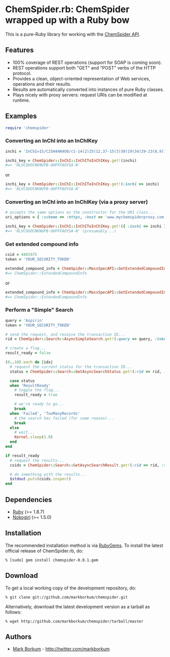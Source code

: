 ChemSpider.rb: ChemSpider wrapped up with a Ruby bow
====================================================

This is a pure-Ruby library for working with the [ChemSpider API](http://www.chemspider.com/AboutServices.aspx).

Features
--------

* 100% coverage of REST operations (support for SOAP is coming soon).
* REST operations support both "GET" and "POST" verbs of the HTTP protocol.
* Provides a clean, object-oriented representation of Web services, operations and their results. 
* Results are automatically converted into instances of pure Ruby classes. 
* Plays nicely with proxy servers: request URIs can be modified at runtime. 

Examples
--------

```ruby
require 'chemspider'
```
    
### Converting an InChI into an InChIKey

```ruby
inchi = 'InChI=1S/C25H44N4O8/c1-14(2)25(12,37-15(3)30)19(34)29-23(8,9)17(32)27-21(4,5)16(31)26-22(6,7)18(33)28-24(10,11)20(35)36-13/h14H,1-13H3,(H,26,31)(H,27,32)(H,28,33)(H,29,34)'

inchi_key = ChemSpider::InChI::InChIToInChIKey.get!(inchi)
#=> 'HLVCOUOCNKNUFB-UHFFFAOYSA-N'
```

or

```ruby
inchi_key = ChemSpider::InChI::InChIToInChIKey.get!(:inchi => inchi)
#=> 'HLVCOUOCNKNUFB-UHFFFAOYSA-N'
```

### Converting an InChI into an InChIKey (via a proxy server)

```ruby
# accepts the same options as the constructor for the URI class...
uri_options = { :scheme => :https, :host => 'www.mychemspiderproxy.com', :port => 443 }

inchi_key = ChemSpider::InChI::InChIToInChIKey.get!({ :inchi => inchi }, uri_options)
#=> 'HLVCOUOCNKNUFB-UHFFFAOYSA-N' (presumably...)
```
    
### Get extended compound info

```ruby
csid = 4401975
token = 'YOUR_SECURITY_TOKEN'

extended_compound_info = ChemSpider::MassSpecAPI::GetExtendedCompoundInfo.get!(csid, token)
#=> ChemSpider::ExtendedCompoundInfo
```

or

```ruby
extended_compound_info = ChemSpider::MassSpecAPI::GetExtendedCompoundInfo.get!(:CSID => csid, :token => token)
#=> ChemSpider::ExtendedCompoundInfo
```
    
### Perform a "Simple" Search

```ruby
query = 'Aspirin'
token = 'YOUR_SECURITY_TOKEN'

# send the request, and receive the transaction ID...
rid = ChemSpider::Search::AsyncSimpleSearch.get!(:query => query, :token => token)

# create a flag...
result_ready = false

(0..10).each do |idx|
  # request the current status for the transaction ID...
  status = ChemSpider::Search::GetAsyncSearchStatus.get!(:rid => rid, :token => token)

  case status
  when 'ResultReady'
    # toggle the flag...
    result_ready = true

    # we're ready to go...  
    break
  when 'Failed', 'TooManyRecords'
    # the search has failed (for some reason)...
    break
  else
    # wait...
    Kernel.sleep(1.0)
  end
end

if result_ready
  # request the results...
  csids = ChemSpider::Search::GetAsyncSearchResult.get!(:rid => rid, :token => token)

  # do something with the results...
  $stdout.puts(csids.inspect)
end
```

Dependencies
------------

* [Ruby](http://ruby-lang.org/) (>= 1.8.7)
* [Nokogiri](http://nokogiri.org/) (>= 1.5.0)

Installation
------------

The recommended installation method is via [RubyGems](http://rubygems.org/).
To install the latest official release of ChemSpider.rb, do:

    % [sudo] gem install chemspider-0.0.1.gem

Download
--------

To get a local working copy of the development repository, do:

    % git clone git://github.com/markborkum/chemspider.git

Alternatively, download the latest development version as a tarball as
follows:

    % wget http://github.com/markborkum/chemspider/tarball/master

Authors
-------

* [Mark Borkum](http://github.com/markborkum) - <http://twitter.com/markborkum>
